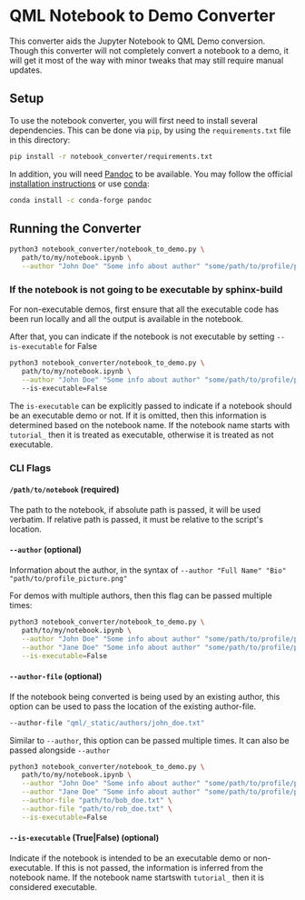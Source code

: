 # QML Notebook to Demo Converter
This converter aids the Jupyter Notebook to QML Demo conversion. Though this converter will not completely convert 
a notebook to a demo, it will get it most of the way with minor tweaks that may still require manual updates.

## Setup

To use the notebook converter, you will first need to install several dependencies.
This can be done via `pip`, by using the `requirements.txt` file in this
directory:

```bash
pip install -r notebook_converter/requirements.txt
```

In addition, you will need [Pandoc](https://pandoc.org) to be available.
You may follow the official [installation instructions](https://pandoc.org/installing.html) or use [conda](https://docs.conda.io/):

```bash
conda install -c conda-forge pandoc
```

## Running the Converter
```bash
python3 notebook_converter/notebook_to_demo.py \
   path/to/my/notebook.ipynb \
   --author "John Doe" "Some info about author" "some/path/to/profile/picture/john_doe.png"
```

### If the notebook is not going to be executable by sphinx-build
For non-executable demos, first ensure that all the executable code has been run locally and all the output is 
available in the notebook.

After that, you can indicate if the notebook is not executable by setting `--is-executable` for False

```bash
python3 notebook_converter/notebook_to_demo.py \
   path/to/my/notebook.ipynb \
   --author "John Doe" "Some info about author" "some/path/to/profile/picture/john_doe.png"
   --is-executable=False
```

The `is-executable` can be explicitly passed to indicate if a notebook should be an executable demo or not.
If it is omitted, then this information is determined based on the notebook name. If the notebook name starts with
`tutorial_` then it is treated as executable, otherwise it is treated as not executable.

### CLI Flags

#### `/path/to/notebook` (required)
The path to the notebook, if absolute path is passed, it will be used verbatim. If relative path is passed,
it must be relative to the script's location.

#### `--author` (optional)
Information about the author, in the syntax of `--author "Full Name" "Bio" "path/to/profile_picture.png"`

For demos with multiple authors, then this flag can be passed multiple times:
```bash
python3 notebook_converter/notebook_to_demo.py \
   path/to/my/notebook.ipynb \
   --author "John Doe" "Some info about author" "some/path/to/profile/picture/john_doe.png" \
   --author "Jane Doe" "Some info about author" "some/path/to/profile/picture/jane_doe.png" \
   --is-executable=False
```

#### `--author-file` (optional)
If the notebook being converted is being used by an existing author, this option can be used to pass the location of the existing author-file.

```bash
--author-file "qml/_static/authors/john_doe.txt"
```

Similar to `--author`, this option can be passed multiple times. It can also be passed alongside `--author`

```bash
python3 notebook_converter/notebook_to_demo.py \
   path/to/my/notebook.ipynb \
   --author "John Doe" "Some info about author" "some/path/to/profile/picture/john_doe.png" \
   --author "Jane Doe" "Some info about author" "some/path/to/profile/picture/jane_doe.png" \
   --author-file "path/to/bob_doe.txt" \
   --author-file "path/to/rob_doe.txt" \
   --is-executable=False
```

#### `--is-executable` (True|False) (optional)
Indicate if the notebook is intended to be an executable demo or non-executable. If this is not passed,
the information is inferred from the notebook name. If the notebook name startswith `tutorial_` then it is
considered executable.

